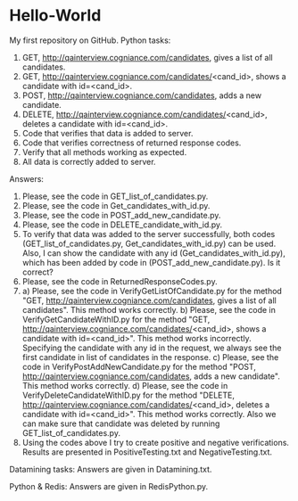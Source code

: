 Hello-World
===========

My first repository on GitHub.
Python tasks:
1) GET, http://qainterview.cogniance.com/candidates, gives a list of all candidates. 
2) GET, http://qainterview.cogniance.com/candidates/<cand_id>, shows a candidate with id=<cand_id>. 
3) POST, http://qainterview.cogniance.com/candidates, adds a new candidate. 
4) DELETE, http://qainterview.cogniance.com/candidates/<cand_id>, deletes a candidate with id=<cand_id>. 
5) Code that verifies that data is added to server.
6) Code that verifies correctness of returned response codes.
7) Verify that all methods working as expected.
8) All data is correctly added to server.

Answers:
1) Please, see the code in GET_list_of_candidates.py.
2) Please, see the code in Get_candidates_with_id.py.
3) Please, see the code in POST_add_new_candidate.py.
4) Please, see the code in DELETE_candidate_with_id.py.
5) To verify that data was added to the server successfully, both codes (GET_list_of_candidates.py, Get_candidates_with_id.py) can be used. Also, I can show the candidate with any id (Get_candidates_with_id.py), which has been added by code in (POST_add_new_candidate.py). Is it correct?
6) Please, see the code in ReturnedResponseCodes.py.
7) a) Please, see the code in VerifyGetListOfCandidate.py for the method "GET, http://qainterview.cogniance.com/candidates, gives a list of all candidates". This method works correctly.
  b) Please, see the code in VerifyGetCandidateWithID.py for the method "GET, http://qainterview.cogniance.com/candidates/<cand_id>, shows a candidate with id=<cand_id>". This method works incorrectly. Specifying the candidate with any id in the request, we always see the first candidate in list of candidates in the response.
  c) Please, see the code in VerifyPostAddNewCandidate.py for the method "POST, http://qainterview.cogniance.com/candidates, adds a new candidate". This method works correctly. 
  d) Please, see the code in VerifyDeleteCandidateWithID.py for the method "DELETE, http://qainterview.cogniance.com/candidates/<cand_id>, deletes a candidate with id=<cand_id>". This method works correctly. Also we can make sure that candidate was deleted by running GET_list_of_candidates.py.
8) Using the codes above I try to create positive and negative verifications. Results are presented in PositiveTesting.txt and NegativeTesting.txt.


Datamining tasks: 
Answers are given in Datamining.txt.

Python & Redis: 
Answers are given in RedisPython.py.
